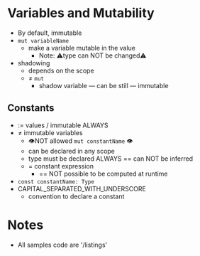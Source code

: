 # Variables and Mutability
* By default, immutable
* `mut variableName`
  * make a variable mutable in the value
    * Note: ⚠️type can NOT be changed⚠️
* shadowing
  * depends on the scope
  * ≠ `mut`
    * shadow variable — can be still — immutable
## Constants
* := values / immutable ALWAYS
* ≠ immutable variables
  * 👁️NOT allowed `mut constantName` 👁️
  * can be declared in any scope
  * type must be declared ALWAYS == can NOT be inferred
  * = constant expression
    * == NOT possible to be computed at runtime
* `const constantName: Type`
* CAPITAL_SEPARATED_WITH_UNDERSCORE
  * convention to declare a constant


# Notes
* All samples code are '/listings'